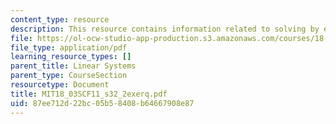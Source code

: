 ```yaml
---
content_type: resource
description: This resource contains information related to solving by elimination.
file: https://ol-ocw-studio-app-production.s3.amazonaws.com/courses/18-03sc-differential-equations-fall-2011/87ee712d22bc05b58408b64667908e87_MIT18_03SCF11_s32_2exerq.pdf
file_type: application/pdf
learning_resource_types: []
parent_title: Linear Systems
parent_type: CourseSection
resourcetype: Document
title: MIT18_03SCF11_s32_2exerq.pdf
uid: 87ee712d-22bc-05b5-8408-b64667908e87
---
```

